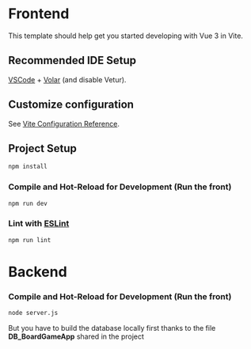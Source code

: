 # Frontend

This template should help get you started developing with Vue 3 in Vite.

## Recommended IDE Setup

[VSCode](https://code.visualstudio.com/) + [Volar](https://marketplace.visualstudio.com/items?itemName=Vue.volar) (and disable Vetur).

## Customize configuration

See [Vite Configuration Reference](https://vite.dev/config/).

## Project Setup

```sh
npm install
```

### Compile and Hot-Reload for Development (Run the front)

```sh
npm run dev
```


### Lint with [ESLint](https://eslint.org/)

```sh
npm run lint
```

# Backend

### Compile and Hot-Reload for Development (Run the front)

```sh
node server.js
```

But you have to build the database locally first thanks to the file **DB_BoardGameApp** shared in the project 
